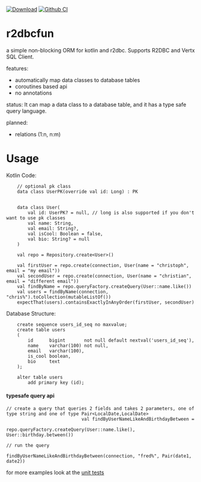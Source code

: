 [![Download](https://api.bintray.com/packages/christophsturm/maven/r2dbcfun/images/download.svg)](https://bintray.com/christophsturm/maven/r2dbcfun/_latestVersion)
[![Github CI](https://github.com/christophsturm/r2dbcfun/workflows/CI/badge.svg)](https://github.com/christophsturm/r2dbcfun/actions)

# r2dbcfun

a simple non-blocking ORM for kotlin and r2dbc. Supports R2DBC and Vertx SQL Client.

features:

* automatically map data classes to database tables
* coroutines based api
* no annotations

status:
It can map a data class to a database table, and it has a type safe query language.

planned:

* relations (1:n, n:m)

# Usage
Kotlin Code:
```
    // optional pk class
    data class UserPK(override val id: Long) : PK
    
    
    data class User(
        val id: UserPK? = null, // long is also supported if you don't want to use pk classes
        val name: String,
        val email: String?,
        val isCool: Boolean = false,
        val bio: String? = null
    )

    val repo = Repository.create<User>()

    val firstUser = repo.create(connection, User(name = "christoph", email = "my email"))
    val secondUser = repo.create(connection, User(name = "christian", email = "different email"))
    val findByName = repo.queryFactory.createQuery(User::name.like())
    val users = findByName(connection, "chris%").toCollection(mutableListOf())
    expectThat(users).containsExactlyInAnyOrder(firstUser, secondUser)
```

Database Structure:
```
    create sequence users_id_seq no maxvalue;
    create table users
    (
        id      bigint       not null default nextval('users_id_seq'),
        name    varchar(100) not null,
        email   varchar(100),
        is_cool boolean,
        bio     text
    );
    
    alter table users
        add primary key (id);
```

#### typesafe query api
```
// create a query that queries 2 fields and takes 2 parameters, one of type string and one of type Pair<LocalDate,LocalDate>
                            val findByUserNameLikeAndBirthdayBetween =
                                repo.queryFactory.createQuery(User::name.like(), User::birthday.between())

// run the query
                                findByUserNameLikeAndBirthdayBetween(connection, "fred%", Pair(date1, date2))
```

for more examples look at the [unit tests](src/test/kotlin/r2dbcfun/test/functional)
